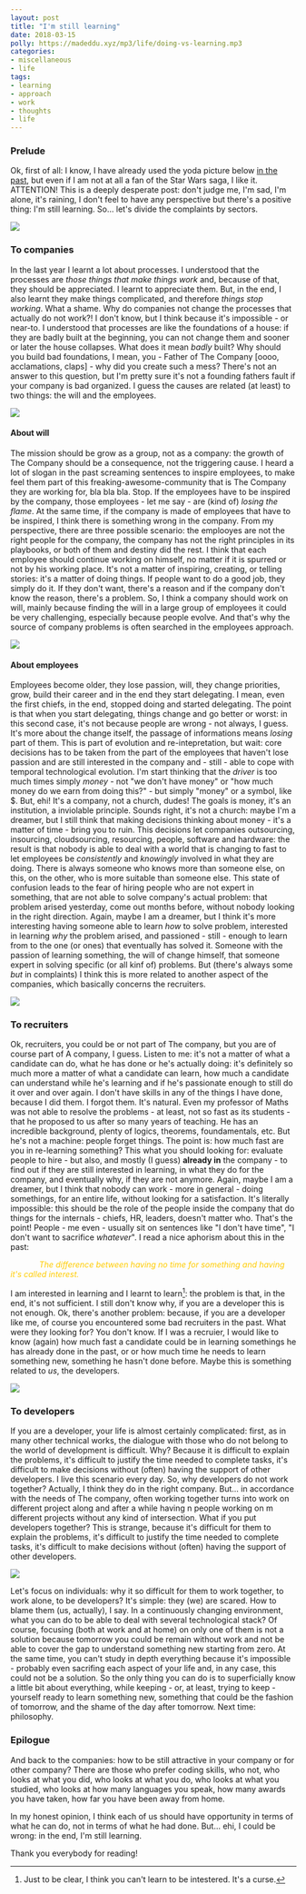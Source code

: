 ```yaml
---
layout: post
title: "I'm still learning"
date: 2018-03-15
polly: https://madeddu.xyz/mp3/life/doing-vs-learning.mp3
categories:
- miscellaneous
- life
tags:
- learning
- approach
- work
- thoughts
- life
---
```


### Prelude
Ok, first of all: I know, I have already used the yoda picture below [in the past](https://madeddu.xyz/posts/fundamentals), but even if I am not at all a fan of the Star Wars saga, I like it. ATTENTION! This is a deeply desperate post: don't judge me, I'm sad, I'm alone, it's raining, I don't feel to have any perspective but there's a positive thing: I'm still learning. So... let's divide the complaints by sectors.

<div class="img_container"><img src="https://i.imgur.com/gxGhHcs.jpg"/></div>

### To companies
In the last year I learnt a lot about processes. I understood that the processes are _those things that make things work_ and, because of that, they should be appreciated. I learnt to appreciate them. But, in the end, I also learnt they make things complicated, and therefore _things stop working_. What a shame. Why do companies not change the processes that actually do not work?! I don't know, but I think because it's impossible - or near-to. I understood that processes are like the foundations of a house: if they are badly built at the beginning, you can not change them and sooner or later the house collapses. What does it mean _badly_ built? Why should you build bad foundations, I mean, you - Father of The Company [oooo, acclamations, claps] - why did you create such a mess? There's not an answer to this question, but I'm pretty sure it's not a founding fathers fault if your company is bad organized. I guess the causes are related (at least) to two things: the will and the employees.

<div class="img_container"><img src="https://i.imgur.com/of3FYsB.jpg"/></div>

#### About will
The mission should be grow as a group, not as a company: the growth of The Company should be a consequence, not the triggering cause. I heard a lot of slogan in the past screaming sentences to inspire employees, to make feel them part of this freaking-awesome-community that is The Company they are working for, bla bla bla. Stop. If the employees have to be inspired by the company, those employees - let me say - are (kind of) _losing the flame_. At the same time, if the company is made of employees that have to be inspired, I think there is something wrong in the company. From my perspective, there are three possible scenario: the emplooyes are not the right people for the company, the company has not the right principles in its playbooks, or both of them and destiny did the rest. I think that each employee should continue working on himself, no matter if it is spurred or not by his working place. It's not a matter of inspiring, creating, or telling stories: it's a matter of doing things. If people want to do a good job, they simply do it. If they don't want, there's a reason and if the company don't know the reason, there's a problem. So, I think a company should work on will, mainly because finding the will in a large group of employees it could be very challenging, especially because people evolve. And that's why the source of company problems is often searched in the employees approach.

<div class="img_container"><img src="https://i.imgur.com/iwG2f9H.jpg"/></div>

#### About employees
Employees become older, they lose passion, will, they change priorities, grow, build their career and in the end they start delegating. I mean, even the first chiefs, in the end, stopped doing and started delegating. The point is that when you start delegating, things change and go better or worst: in this second case, it's not because people are wrong - not always, I guess. It's more about the change itself, the passage of informations means _losing_ part of them. This is part of evolution and re-intepretation, but wait: core decisions has to be taken from the part of the employees that haven't lose passion and are still interested in the company and - still - able to cope with temporal technological evolution. I'm start thinking that the _driver_ is too much times simply _money_ - not "we don't have money" or "how much money do we earn from doing this?" - but simply "money" or a symbol, like $. But, ehi! It's a company, not a church, dudes! The goals is money, it's an institution, a inviolable principle. Sounds right, it's not a church: maybe I'm a dreamer, but I still think that making decisions thinking about money - it's a matter of time - bring you to ruin. This decisions let companies outsourcing, insourcing, cloudsourcing, resourcing, people, software and hardware: the result is that nobody is able to deal with a world that is changing to fast to let employees be _consistently_ and _knowingly_ involved in what they are doing. There is always someone who knows more than someone else, on this, on the other, who is more suitable than someone else. This state of confusion leads to the fear of hiring people who are not expert in something, that are not able to solve company's actual problem: that problem arised yesterday, come out months before, without nobody looking in the right direction. Again, maybe I am a dreamer, but I think it's more interesting having someone able to learn _how_ to solve problem, interested in learning _why_ the problem arised, and passioned - still - enough to learn from to the one (or ones) that eventually has solved it. Someone with the passion of learning something, the will of change himself, that someone expert in solving specific (or all kinf of) problems. But (there's always some _but_ in complaints) I think this is more related to another aspect of the companies, which basically concerns the recruiters.

<div class="img_container"><img src="https://i.imgur.com/MJyUEjx.jpg"/></div>

### To recruiters
Ok, recruiters, you could be or not part of The company, but you are of course part of A company, I guess. Listen to me: it's not a matter of what a candidate can do, what he has done or he's actually doing: it's definitely so much more a matter of what a candidate can learn, how much a candidate can understand while he's learning and if he's passionate enough to still do it over and over again. I don't have skills in any of the things I have done, because I did them. I forgot them. It's natural. Even my professor of Maths was not able to resolve the problems - at least, not so fast as its students - that he proposed to us after so many years of teaching. He has an incredible background, plenty of logics, theorems, foundamentals, etc. But he's not a machine: people forget things. The point is: how much fast are you in re-learning something? This what you should looking for: evaluate people to hire - but also, and mostly (I guess) __already in__ the company - to find out if they are still interested in learning, in what they do for the company, and eventually why, if they are not anymore. Again, maybe I am a dreamer, but I think that nobody can work - more in general - doing somethings, for an entire life, without looking for a satisfaction. It's literally impossible: this should be the role of the people inside the company that do things for the internals - chiefs, HR, leaders, doesn't matter who. That's the point! People - me even - usually sit on sentences like "I don't have time", "I don't want to sacrifice _whatever_". I read a nice aphorism about this in the past:

<span style="color:#ffcc00; font-size: bold; margin-left: 10%;">_The difference between having no time for something and having it's called interest._</span>

I am interested in learning and I learnt to learn[^note]: the problem is that, in the end, it's not sufficient. I still don't know why, if you are a developer this is not enough. Ok, there's another problem: because, if you are a developer like me, of course you encountered some bad recruiters in the past. What were they looking for? You don't know. If I was a recruier, I would like to know (again) how much fast a candidate could be in learning somethings he has already done in the past, or or how much time he needs to learn something new, something he hasn't done before. Maybe this is something related to _us_, the developers.

<div class="img_container"><img src="https://i.imgur.com/foLt1Vu.jpg"/></div>

### To developers
If you are a developer, your life is almost certainly complicated: first, as in many other technical works, the dialogue with those who do not belong to the world of development is difficult. Why? Because it is difficult to explain the problems, it's difficult to justify the time needed to complete tasks, it's difficult to make decisions without (often) having the support of other developers. I live this scenario every day. So, why developers do not work together? Actually, I think they do in the right company. But... in accordance with the needs of The company, often working together turns into work on different project along and after a while having n people working on m different projects without any kind of intersection. What if you put developers together? This is strange, because it's difficult for them to explain the problems, it's difficult to justify the time needed to complete tasks, it's difficult to make decisions without (often) having the support of other developers.

<div class="img_container"><img src="https://i.imgur.com/yraATb9.jpg"/></div>

Let's focus on individuals: why it so difficult for them to work together, to work alone, to be developers? It's simple: they (we) are scared. How to blame them (us, actually), I say. In a continuously changing environment, what you can do to be able to deal with several technological stack? Of course, focusing (both at work and at home) on only one of them is not a solution because tomorrow you could be remain without work and not be able to cover the gap to understand something new starting from zero. At the same time, you can't study in depth everything because it's impossible - probably even sacrifing each aspect of your life and, in any case, this could not be a solution. So the only thing you can do is to superficially know a little bit about everything, while keeping - or, at least, trying to keep - yourself ready to learn something new, something that could be the fashion of tomorrow, and the shame of the day after tomorrow. Next time: philosophy.

### Epilogue
And back to the companies: how to be still attractive in your company or for other company? There are those who prefer coding skills, who not, who looks at what you did, who looks at what you do, who looks at what you studied, who looks at how many languages you speak, how many awards you have taken, how far you have been away from home.

In my honest opinion, I think each of us should have opportunity in terms of what he can do, not in terms of what he had done. But... ehi, I could be wrong: in the end, I'm still learning.

Thank you everybody for reading!

[^note]: Just to be clear, I think you can't learn to be intestered. It's a curse.